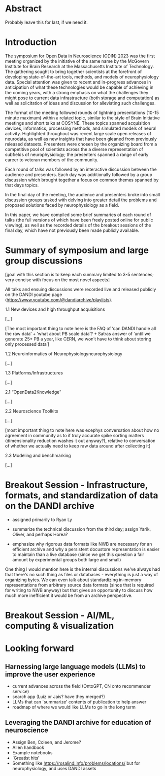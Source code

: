 # Abstract

Probably leave this for last, if we need it.



# Introduction

The symposium for Open Data in Neuroscience (ODIN) 2023 was the first meeting organized by the initiative of the same name by the McGovern Institute for Brain Research at the Massachusetts Institute of Technology. The gathering sought to bring together scientists at the forefront of developing state-of-the-art tools, methods, and models of neurophysiology data. Special attention was given to recent and in-progress advances in anticipation of what these technologies would be capable of achieving in the coming years, with a strong emphasis on what the challenges they might pose to current data infrastructure (both storage and computation) as well as solicitation of ideas and discussion for alleviating such challenges.

The format of the meeting followed rounds of lightning presentations (10-15 minute maximum) within a related topic, similar to the style of Brain Initiative meetings and short talks at COSYNE. These topics spanned acquisition devices, informatics, processing methods, and simulated models of neural activity. Highlighted throughout was recent large scale open releases of neurodata, as well as new insights that have been gleaned from previously released datasets. Presenters were chosen by the organizing board from a competitive pool of scientists across the a diverse representation of subfields of neurophysiology; the presenters spanned a range of early career to veteran members of the community.

Each round of talks was followed by an interactive discussion between the audience and presenters. Each day was additionally followed by a group discussion which brought together a focus on common themes spanned by that days topics.

In the final day of the meeting, the audience and presenters broke into small discussion groups tasked with delving into greater detail the problems and proposed solutions faced by neurophysiology as a field.

In this paper, we have compiled some brief summaries of each round of talks (the full versions of which have been freely posted online for public viewing), as well as the recorded details of the breakout sessions of the final day, which have not previously been made publicly available.



# Summary of symposium and large group discussions

[goal with this section is to keep each summary limited to 3-5 sentences; very concise with focus on the most novel aspects]

All talks and ensuing discussions were recorded live and released publicly on the DANDI youtube page (https://www.youtube.com/@dandiarchive/playlists).


1.1 New devices and high throughput acquisitions

[...]

[The most important thing to note here is the FAQ of ‘can DANDI handle all the raw data’ + ‘what about PB scale data’? + Satras answer of ‘until we generate 25+ PB a year, like CERN, we won’t have to think about storing only processed data’]

1.2 Neuroinformatics of Neurophysiologyneurophysiology

[...]

1.3 Platforms/Infrastructures

[...]

2.1 “OpenData2Knowledge”

[...]

2.2 Neuroscience Toolkits

[...]

[most important thing to note here was ecephys conversation about how no agreement in community as to if truly accurate spike sorting matters (dimensionality reduction washes it out anyway?), relative to conversation of whether we actually need to keep raw data around after collecting it]

2.3 Modeling and benchmarking

[...]



# Breakout Session - Infrastructure, formats, and standardization of data on the DANDI archive

- assigned primarily to Ryan Ly

- summarize the technical discussion from the third day; assign Yarik, Oliver, and perhaps Horea?
- emphasize why rigorous data formats like NWB are necessary for an efficient archive and why a persistent docustore representation is easier to maintain than a live database (since we get this question a fair amount by experimental groups both large and small)

One thing I would mention here is the internal discussions we've always had that there's no such thing as files or databases - everything is just a way of organizing bytes. We can even talk about standardizing in-memory representations from arbitrary source data formats (since that is required for writing to NWB anyway) but that gives an opportunity to discuss how much more inefficient it would be from an archive perspective.



# Breakout Session - AI/ML, ​​computing & visualization




# Looking forward

## Harnessing large language models (LLMs) to improve the user experience

- current advances across the field (OntoGPT, CN onto recommender service)
- search app (Luiz or Jais? have they merged?)
- LLMs that can 'summarize' contents of publication to help answer
- roadmap of where we would like LLMs to go in the long term


## Leveraging the DANDI archive for education of neuroscience

- Assign Ben, Coleen, and Jerome?
- Allen handbook
- Example notebooks
- 'Greatist hits'
- Something like https://rosalind.info/problems/locations/ but for neurophysiology, and uses DANDI assets


